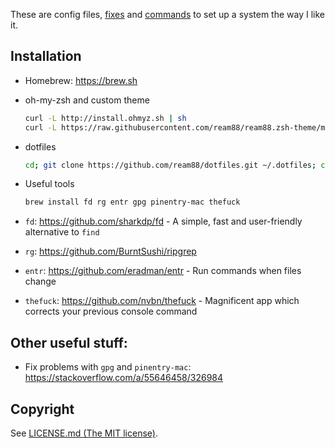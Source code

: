 These are config files, [fixes](Fixes.md) and [commands](Commands.md) to set up a system the way I like it.

## Installation

- Homebrew: https://brew.sh

- oh-my-zsh and custom theme
  ```sh
  curl -L http://install.ohmyz.sh | sh
  curl -L https://raw.githubusercontent.com/ream88/ream88.zsh-theme/master/ream88.zsh-theme > ~/.oh-my-zsh/themes/ream88.zsh-theme
  ```

- dotfiles
  ```sh
  cd; git clone https://github.com/ream88/dotfiles.git ~/.dotfiles; cd ~/.dotfiles; ruby install.rb
  ```

- Useful tools

  ```sh
  brew install fd rg entr gpg pinentry-mac thefuck
  ```

- `fd`: https://github.com/sharkdp/fd - A simple, fast and user-friendly alternative to `find`
- `rg`: https://github.com/BurntSushi/ripgrep
- `entr`: https://github.com/eradman/entr - Run commands when files change
- `thefuck`: https://github.com/nvbn/thefuck - Magnificent app which corrects your previous console command

## Other useful stuff:

- Fix problems with `gpg` and `pinentry-mac`: https://stackoverflow.com/a/55646458/326984

## Copyright

See [LICENSE.md (The MIT license)](LICENSE.md).
